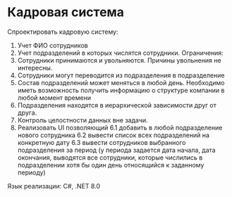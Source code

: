 # Кадровая система

Спроектировать кадровую систему:
 1. Учет ФИО сотрудников
 2. Учет подразделений в которых числятся сотрудники.
Ограничения:
 1. Сотрудники принимаются и увольняются. Причины увольнения не интересны.
 2. Сотрудники могут переводится из подразделения в подразделение
 3. Состав подразделений может меняться в любой день. Необходимо иметь возможность получить информацию о структуре компании в любой момент времени
 4. Подразделения находятся в иерархической зависимости друг от друга.
 5. Контроль целостности данных вне задачи.
 6. Реализовать UI позволяющий 
 6.1 добавить в любой подразделение нового сотрудника
 6.2 вывести список всех подразделений на конкретную дату
 6.3 вывести сотрудников выбранного подразделения за период (у периода задается дата начала, дата окончания, выводятся все сотрудники, которые числились в подразделении хотя бы один день относящийся к заданному периоду)

Язык реализации: C#, .NET 8.0
